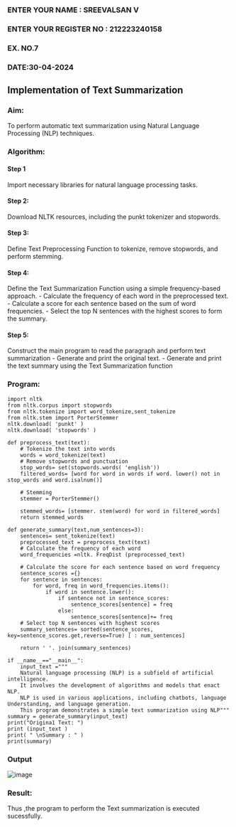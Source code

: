 ### ENTER YOUR NAME : SREEVALSAN V
### ENTER YOUR REGISTER NO : 212223240158
### EX. NO.7
### DATE:30-04-2024
## Implementation of Text  Summarization
### Aim: 
To perform automatic text summarization using Natural Language Processing (NLP) techniques. 

### Algorithm:
#### Step 1 
Import necessary libraries for natural language processing tasks.
#### Step 2: 
Download NLTK resources, including the punkt tokenizer and stopwords.
#### Step 3: 
Define Text Preprocessing Function to tokenize, remove stopwords, and perform stemming.
#### Step 4: 
Define the Text Summarization Function using a simple frequency-based approach.
    - Calculate the frequency of each word in the preprocessed text.
    - Calculate a score for each sentence based on the sum of word frequencies.
    - Select the top N sentences with the highest scores to form the summary.
#### Step 5: 
Construct the main program to read the paragraph  and perform text summarization
      - Generate and print the original text.
      - Generate and print the text summary using the  Text Summarization function
### Program:
~~~PY
import nltk
from nltk.corpus import stopwords
from nltk.tokenize import word_tokenize,sent_tokenize
from nltk.stem import PorterStemmer
nltk.download( 'punkt' )
nltk.download( 'stopwords' )

def preprocess_text(text):
	# Tokenize the text into words
	words = word_tokenize(text)
	# Remove stopwords and punctuation
	stop_words= set(stopwords.words( 'english'))
	filtered_words= [word for word in words if word. lower() not in stop_words and word.isalnum()]

	# Stemming
	stemmer = PorterStemmer()

	stemmed_words= [stemmer. stem(word) for word in filtered_words]
	return stemmed_words

def generate_summary(text,num_sentences=3):
	sentences= sent_tokenize(text)
	preprocessed_text = preprocess_text(text)
	# Calculate the frequency of each word
	word_frequencies =nltk. FreqDist (preprocessed_text)

	# Calculate the score for each sentence based on word frequency
	sentence_scores ={}
	for sentence in sentences:
		for word, freq in word_frequencies.items():
			if word in sentence.lower():
				if sentence not in sentence_scores:
					sentence_scores[sentence] = freq
				else:
					sentence_scores[sentence]+= freq
	# Select top N sentences with highest scores
	summary_sentences= sorted(sentence_scores, key=sentence_scores.get,reverse=True) [ : num_sentences]

	return ' '. join(summary_sentences)

if __name__=="__main__":
	input_text ="""
	Natural language processing (NLP) is a subfield of artificial intelligence.
	It involves the development of algorithms and models that enact NLP.
	NLP is used in various applications, including chatbots, language Understanding, and language generation.
	This program demonstrates a simple text summarization using NLP"""
summary = generate_summary(input_text)
print("Origina1 Text: ")
print (input_text )
print( " \nSummary : " )
print(summary)

~~~

### Output
![image](https://github.com/21005984/Ex-7-AAI/assets/94748389/6bdb0c81-1f8b-4826-83f2-31b8addf7459)

### Result:
Thus ,the program to perform the Text summarization is executed sucessfully.


